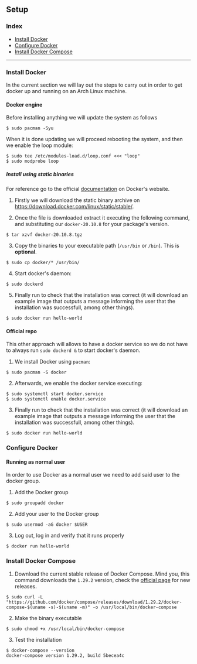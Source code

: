 
## Setup <a name="setup_docker"></a>

### Index

- [Install Docker](#install_docker)
- [Configure Docker](#configure_docker)
- [Install Docker Compose](#install_compose)

---

### Install Docker <a name="install_docker"></a>


In the current section we will lay out the steps to carry out in order to get docker up and running on an Arch Linux machine.

#### Docker engine 

Before installing anything we will update the system as follows

```console
$ sudo pacman -Syu
```

When it is done updating we will proceed rebooting the system, and then we enable the loop module:

```console
$ sudo tee /etc/modules-load.d/loop.conf <<< "loop"
$ sudo modprobe loop
```

##### Install using static binaries

For reference go to the official [documentation](https://docs.docker.com/engine/install/binaries/) on Docker's website. 

1. Firstly we will download the static binary archive on https://download.docker.com/linux/static/stable/. 

2. Once the file is downloaded extract it executing the following command, and substituting our `docker-20.10.8` for your package's version.

```console
$ tar xzvf docker-20.10.8.tgz
```

3. Copy the binaries to your executable path (`/usr/bin` or `/bin`). This is **optional**.


```console
$ sudo cp docker/* /usr/bin/
```

4. Start docker's daemon:

```console
$ sudo dockerd 
```

5. Finally run to check that the installation was correct (it will download an example image that outputs a message informing the user that the installation was successfull, among other things).

```console
$ sudo docker run hello-world
```

#### Official repo

This other approach will allows to have a docker service so we do not have to always run `sudo dockerd &` to start docker's daemon.

1. We install Docker using `pacman`:


```console
$ sudo pacman -S docker 
```

2. Afterwards, we enable the docker service executing:

```console
$ sudo systemctl start docker.service
$ sudo systemctl enable docker.service
```

3. Finally run to check that the installation was correct (it will download an example image that outputs a message informing the user that the installation was successfull, among other things).

```console
$ sudo docker run hello-world
```
### Configure Docker <a name="configure_docker"></a>


#### Running as normal user

In order to use Docker as a normal user we need to add said user to the docker group.

1. Add the Docker group
```console
$ sudo groupadd docker
```
2. Add your user to the Docker group
```console
$ sudo usermod -aG docker $USER
```
3. Log out, log in and verify that it runs properly
```console
$ docker run hello-world
```

### Install Docker Compose <a name="install_compose"></a>

1. Download the current stable release of Docker Compose. Mind you, this command downloads the `1.29.2` version, check the [official page](https://docs.docker.com/compose/install/) for new releases.

```console
$ sudo curl -L "https://github.com/docker/compose/releases/download/1.29.2/docker-compose-$(uname -s)-$(uname -m)" -o /usr/local/bin/docker-compose
```

2. Make the binary executable

```console
$ sudo chmod +x /usr/local/bin/docker-compose
```

3. Test the installation

```console
$ docker-compose --version
docker-compose version 1.29.2, build 5becea4c
```
